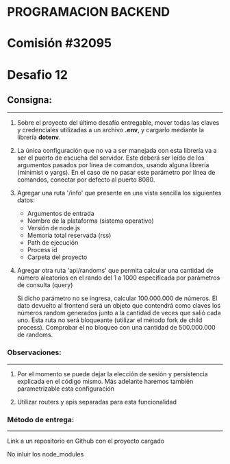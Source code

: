 # PROGRAMACION BACKEND

# Comisión #32095

# Desafio 12

## Consigna:

---

1. Sobre el proyecto del último desafío entregable, mover todas las claves y credenciales utilizadas a un archivo **.env**, y cargarlo mediante la librería **dotenv**.

2. La única configuración que no va a ser manejada con esta librería va a ser el puerto de escucha del servidor. Este deberá ser leído de los argumentos pasados por línea de comandos, usando alguna librería (minimist o yargs). En el caso de no pasar este parámetro por línea de comandos, conectar por defecto al puerto 8080.

3. Agregar una ruta '/info' que presente en una vista sencilla los siguientes datos:

   - Argumentos de entrada
   - Nombre de la plataforma (sistema operativo)
   - Versión de node.js
   - Memoria total reservada (rss)
   - Path de ejecución
   - Process id
   - Carpeta del proyecto

4. Agregar otra ruta 'api/randoms' que permita calcular una cantidad de número aleatorios en el rando del 1 a 1000 especificada por parámetros de consulta (query)

   Si dicho parámetro no se ingresa, calcular 100.000.000 de números.
   El dato devuelto al frontend será un objeto que contendrá como claves los números random generados junto a la cantidad de veces que salió cada uno. Esta ruta no será bloqueante (utilizar el método fork de child process). Comprobar el no bloqueo con una cantidad de 500.000.000 de randoms.

### Observaciones:

---

1. Por el momento se puede dejar la elección de sesión y persistencia explicada en el código mismo. Más adelante haremos también parametrizable esta configuración

2. Utilizar routers y apis separadas para esta funcionalidad

### Método de entrega:

---

Link a un repositorio en Github con el proyecto cargado

No inluir los node_modules
